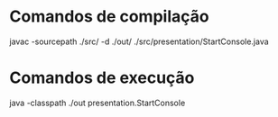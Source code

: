 # Comandos de compilação

javac -sourcepath ./src/ -d ./out/ ./src/presentation/StartConsole.java 

# Comandos de execução

java -classpath ./out presentation.StartConsole
